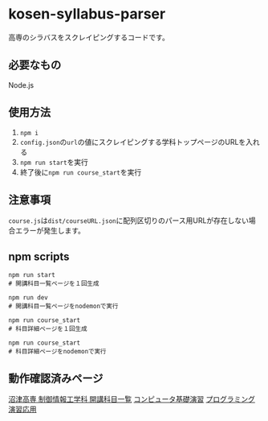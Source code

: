 # kosen-syllabus-parser
高専のシラバスをスクレイピングするコードです。

## 必要なもの
Node.js

## 使用方法
1. `npm i`
1. `config.json`の`url`の値にスクレイピングする学科トップページのURLを入れる
1. `npm run start`を実行
1. 終了後に`npm run course_start`を実行

## 注意事項
`course.js`は`dist/courseURL.json`に配列区切りのパース用URLが存在しない場合エラーが発生します。

## npm scripts
```shell
npm run start
# 開講科目一覧ページを１回生成
```
```shell
npm run dev
# 開講科目一覧ページをnodemonで実行
```
```shell
npm run course_start
# 科目詳細ページを１回生成
```
```shell
npm run course_start
# 科目詳細ページをnodemonで実行
```

## 動作確認済みページ
[沼津高専 制御情報工学科 開講科目一覧](https://syllabus.kosen-k.go.jp/Pages/PublicSubjects?school_id=22&department_id=15&year=2022&lang=ja)
[コンピュータ基礎演習](https://syllabus.kosen-k.go.jp/Pages/PublicSyllabus?school_id=22&department_id=15&subject_code=2022-540&year=2022&lang=ja)
[プログラミング演習応用](https://syllabus.kosen-k.go.jp/Pages/PublicSyllabus?school_id=22&department_id=15&subject_code=2022-980&year=2022&lang=ja)
